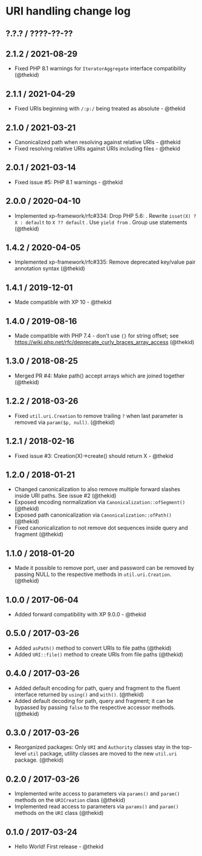 URI handling change log
=======================

## ?.?.? / ????-??-??

## 2.1.2 / 2021-08-29

* Fixed PHP 8.1 warnings for `IteratorAggregate` interface compatibility
  (@thekid)

## 2.1.1 / 2021-04-29

* Fixed URIs beginning with `/:p:/` being treated as absolute - @thekid

## 2.1.0 / 2021-03-21

* Canonicalized path when resolving against relative URIs - @thekid
* Fixed resolving relative URIs against URIs including files - @thekid

## 2.0.1 / 2021-03-14

* Fixed issue #5: PHP 8.1 warnings - @thekid

## 2.0.0 / 2020-04-10

* Implemented xp-framework/rfc#334: Drop PHP 5.6:
  . Rewrite `isset(X) ? X : default` to `X ?? default`
  . Use `yield from`
  . Group use statements
  (@thekid)

## 1.4.2 / 2020-04-05

* Implemented xp-framework/rfc#335: Remove deprecated key/value pair
  annotation syntax
  (@thekid)

## 1.4.1 / 2019-12-01

* Made compatible with XP 10 - @thekid

## 1.4.0 / 2019-08-16

* Made compatible with PHP 7.4 - don't use `{}` for string offset;
  see https://wiki.php.net/rfc/deprecate_curly_braces_array_access
  (@thekid)

## 1.3.0 / 2018-08-25

* Merged PR #4: Make path() accept arrays which are joined together
  (@thekid)

## 1.2.2 / 2018-03-26

* Fixed `util.uri.Creation` to remove trailing `?` when last parameter
  is removed via `param($p, null)`.
  (@thekid)

## 1.2.1 / 2018-02-16

* Fixed issue #3: Creation(X)->create() should return X - @thekid

## 1.2.0 / 2018-01-21

* Changed canonicalization to also remove multiple forward slashes
  inside URI paths. See issue #2
  (@thekid)
* Exposed encoding normalization via `Canonicalization::ofSegment()`
  (@thekid)
* Exposed path canonicalization via `Canonicalization::ofPath()`
  (@thekid)
* Fixed canonicalization to not remove dot sequences inside query and
  fragment
  (@thekid)

## 1.1.0 / 2018-01-20

* Made it possible to remove port, user and password can be removed by
  passing NULL to the respective methods in `util.uri.Creation`.
  (@thekid)

## 1.0.0 / 2017-06-04

* Added forward compatibility with XP 9.0.0 - @thekid

## 0.5.0 / 2017-03-26

* Added `asPath()` method to convert URIs to file paths
  (@thekid)
* Added `URI::file()` method to create URIs from file paths
  (@thekid)

## 0.4.0 / 2017-03-26

* Added default encoding for path, query and fragment to the 
  fluent interface returned by `using()` and `with()`.
  (@thekid)
* Added default decoding for path, query and fragment; it can be
  bypassed by passing `false` to the respective accessor methods.
  (@thekid)

## 0.3.0 / 2017-03-26

* Reorganized packages: Only `URI` and `Authority` classes stay in
  the top-level `util` package, utility classes are moved to the new
  `util.uri` package.
  (@thekid)

## 0.2.0 / 2017-03-26

* Implemented write access to parameters via `params()` and `param()`
  methods on the `URICreation` class
  (@thekid)
* Implemented read access to parameters via `params()` and `param()`
  methods on the `URI` class
  (@thekid)

## 0.1.0 / 2017-03-24

* Hello World! First release - @thekid